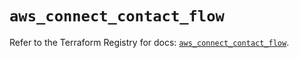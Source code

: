# `aws_connect_contact_flow`

Refer to the Terraform Registry for docs: [`aws_connect_contact_flow`](https://registry.terraform.io/providers/hashicorp/aws/5.49.0/docs/resources/connect_contact_flow).
